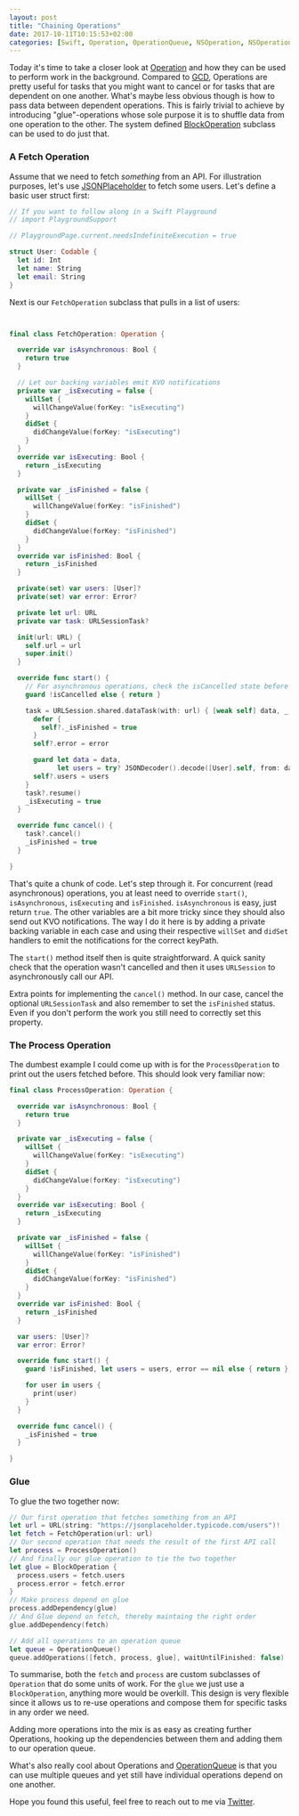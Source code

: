 ```yaml
---
layout: post
title: "Chaining Operations"
date: 2017-10-11T10:15:53+02:00
categories: [Swift, Operation, OperationQueue, NSOperation, NSOperationQueue]
---
```


Today it's time to take a closer look at [Operation](https://developer.apple.com/documentation/foundation/operation) and how they can be used to perform work in the background. Compared to [GCD](https://apple.github.io/swift-corelibs-libdispatch/), Operations are pretty useful for tasks that you might want to cancel or for tasks that are dependent on one another. What's maybe less obvious though is how to pass data between dependent operations. This is fairly trivial to achieve by introducing "glue"-operations whose sole purpose it is to shuffle data from one operation to the other. The system defined [BlockOperation](https://developer.apple.com/documentation/foundation/blockoperation) subclass can be used to do just that.

### A Fetch Operation

Assume that we need to fetch _something_ from an API. For illustration purposes, let's use [JSONPlaceholder](https://jsonplaceholder.typicode.com) to fetch some users. Let's define a basic user struct first:

```swift
// If you want to follow along in a Swift Playground
// import PlaygroundSupport

// PlaygroundPage.current.needsIndefiniteExecution = true

struct User: Codable {
  let id: Int
  let name: String
  let email: String
}
```

Next is our `FetchOperation` subclass that pulls in a list of users:

```swift


final class FetchOperation: Operation {

  override var isAsynchronous: Bool {
    return true
  }

  // Let our backing variables emit KVO notifications
  private var _isExecuting = false {
    willSet {
      willChangeValue(forKey: "isExecuting")
    }
    didSet {
      didChangeValue(forKey: "isExecuting")
    }
  }
  override var isExecuting: Bool {
    return _isExecuting
  }

  private var _isFinished = false {
    willSet {
      willChangeValue(forKey: "isFinished")
    }
    didSet {
      didChangeValue(forKey: "isFinished")
    }
  }
  override var isFinished: Bool {
    return _isFinished
  }

  private(set) var users: [User]?
  private(set) var error: Error?

  private let url: URL
  private var task: URLSessionTask?

  init(url: URL) {
    self.url = url
    super.init()
  }

  override func start() {
    // For asynchronous operations, check the isCancelled state before performing work
    guard !isCancelled else { return }

    task = URLSession.shared.dataTask(with: url) { [weak self] data, _, error in
      defer {
        self?._isFinished = true
      }
      self?.error = error

      guard let data = data,
            let users = try? JSONDecoder().decode([User].self, from: data) else { return }
      self?.users = users
    }
    task?.resume()
    _isExecuting = true
  }

  override func cancel() {
    task?.cancel()
    _isFinished = true
  }

}
```

That's quite a chunk of code. Let's step through it. For concurrent (read asynchronous) operations, you at least need to override `start()`, `isAsynchronous`, `isExecuting` and `isFinished`. `isAsynchronous` is easy, just return `true`. The other variables are a bit more tricky since they should also send out KVO notifications. The way I do it here is by adding a private backing variable in each case and using their respective `willSet` and `didSet` handlers to emit the notifications for the correct keyPath.

The `start()` method itself then is quite straightforward. A quick sanity check that the operation wasn't cancelled and then it uses `URLSession` to asynchronously call our API.

Extra points for implementing the `cancel()` method. In our case, cancel the optional `URLSessionTask` and also remember to set the `isFinished` status. Even if you don't perform the work you still need to correctly set this property.

### The Process Operation

The dumbest example I could come up with is for the `ProcessOperation` to print out the users fetched before. This should look very familiar now:

```swift
final class ProcessOperation: Operation {

  override var isAsynchronous: Bool {
    return true
  }

  private var _isExecuting = false {
    willSet {
      willChangeValue(forKey: "isExecuting")
    }
    didSet {
      didChangeValue(forKey: "isExecuting")
    }
  }
  override var isExecuting: Bool {
    return _isExecuting
  }

  private var _isFinished = false {
    willSet {
      willChangeValue(forKey: "isFinished")
    }
    didSet {
      didChangeValue(forKey: "isFinished")
    }
  }
  override var isFinished: Bool {
    return _isFinished
  }

  var users: [User]?
  var error: Error?

  override func start() {
    guard !isFinished, let users = users, error == nil else { return }

    for user in users {
      print(user)
    }
  }

  override func cancel() {
    _isFinished = true
  }

}
```

### Glue

To glue the two together now:

```swift
// Our first operation that fetches something from an API
let url = URL(string: "https://jsonplaceholder.typicode.com/users")!
let fetch = FetchOperation(url: url)
// Our second operation that needs the result of the first API call
let process = ProcessOperation()
// And finally our glue operation to tie the two together
let glue = BlockOperation {
  process.users = fetch.users
  process.error = fetch.error
}
// Make process depend on glue
process.addDependency(glue)
// And Glue depend on fetch, thereby maintaing the right order
glue.addDependency(fetch)

// Add all operations to an operation queue
let queue = OperationQueue()
queue.addOperations([fetch, process, glue], waitUntilFinished: false)
```

To summarise, both the `fetch` and `process` are custom subclasses of `Operation` that do some units of work. For the `glue` we just use a `BlockOperation`, anything more would be overkill. This design is very flexible since it allows us to re-use operations and compose them for specific tasks in any order we need.

Adding more operations into the mix is as easy as creating further Operations, hooking up the dependencies between them and adding them to our operation queue.

What's also really cool about Operations and [OperationQueue](https://developer.apple.com/documentation/foundation/operationqueue) is that you can use multiple queues and yet still have individual operations depend on one another.

Hope you found this useful, feel free to reach out to me via [Twitter](https://twitter.com/JanGorman).